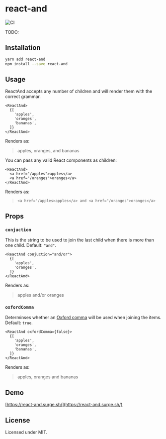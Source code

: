 # react-and

![CI](https://github.com/lhansford/react-and/workflows/CI/badge.svg)

TODO:

## Installation

```sh
yarn add react-and
npm install --save react-and
```

## Usage

ReactAnd accepts any number of children and will render them with the correct grammar.

```JSX
<ReactAnd>
  {[
    'apples',
    'oranges',
    'bananas',
  ]}
</ReactAnd>
```

Renders as:
> apples, oranges, and bananas

You can pass any valid React components as children:

```JSX
<ReactAnd>
  <a href="/apples">apples</a>
  <a href="/oranges">oranges</a>
</ReactAnd>
```

Renders as:
> `<a href="/apples>apples</a> and <a href="/oranges">oranges</a>`

## Props

### `conjuction`

This is the string to be used to join the last child when there is more than one child. Default: `"and"`.

```JSX
<ReactAnd conjuction="and/or">
  {[
    'apples',
    'oranges',
  ]}
</ReactAnd>
```

Renders as:
> apples and/or oranges

### `oxfordComma`

Determinses whether an [Oxford comma](https://en.wikipedia.org/wiki/Serial_comma) will be used when joining the items. Default: `true`.

```JSX
<ReactAnd oxfordComma={false}>
  {[
    'apples',
    'oranges',
    'bananas',
  ]}
</ReactAnd>
```

Renders as:
> apples, oranges and bananas

## Demo

[https://react-and.surge.sh/](https://react-and.surge.sh/)

## License

Licensed under MIT.
